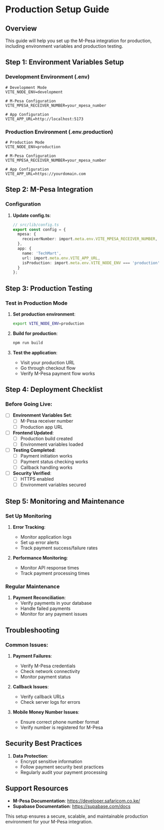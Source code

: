 # Production Setup Guide

## Overview

This guide will help you set up the M-Pesa integration for production, including environment variables and production testing.

## Step 1: Environment Variables Setup

### Development Environment (.env)
```env
# Development Mode
VITE_NODE_ENV=development

# M-Pesa Configuration
VITE_MPESA_RECEIVER_NUMBER=your_mpesa_number

# App Configuration
VITE_APP_URL=http://localhost:5173
```

### Production Environment (.env.production)
```env
# Production Mode
VITE_NODE_ENV=production

# M-Pesa Configuration
VITE_MPESA_RECEIVER_NUMBER=your_mpesa_number

# App Configuration
VITE_APP_URL=https://yourdomain.com
```

## Step 2: M-Pesa Integration

### Configuration

1. **Update config.ts**:
   ```typescript
   // src/lib/config.ts
   export const config = {
     mpesa: {
       receiverNumber: import.meta.env.VITE_MPESA_RECEIVER_NUMBER,
     },
     app: {
       name: 'TechMart',
       url: import.meta.env.VITE_APP_URL,
       isProduction: import.meta.env.VITE_NODE_ENV === 'production'
     }
   };
   ```

## Step 3: Production Testing

### Test in Production Mode

1. **Set production environment**:
   ```bash
   export VITE_NODE_ENV=production
   ```

2. **Build for production**:
   ```bash
   npm run build
   ```

3. **Test the application**:
   - Visit your production URL
   - Go through checkout flow
   - Verify M-Pesa payment flow works

## Step 4: Deployment Checklist

### Before Going Live:

- [ ] **Environment Variables Set**:
  - [ ] M-Pesa receiver number
  - [ ] Production app URL

- [ ] **Frontend Updated**:
  - [ ] Production build created
  - [ ] Environment variables loaded

- [ ] **Testing Completed**:
  - [ ] Payment initiation works
  - [ ] Payment status checking works
  - [ ] Callback handling works

- [ ] **Security Verified**:
  - [ ] HTTPS enabled
  - [ ] Environment variables secured

## Step 5: Monitoring and Maintenance

### Set Up Monitoring

1. **Error Tracking**:
   - Monitor application logs
   - Set up error alerts
   - Track payment success/failure rates

2. **Performance Monitoring**:
   - Monitor API response times
   - Track payment processing times

### Regular Maintenance

1. **Payment Reconciliation**:
   - Verify payments in your database
   - Handle failed payments
   - Monitor for any payment issues

## Troubleshooting

### Common Issues:

1. **Payment Failures**:
   - Verify M-Pesa credentials
   - Check network connectivity
   - Monitor payment status

2. **Callback Issues**:
   - Verify callback URLs
   - Check server logs for errors

3. **Mobile Money Number Issues**:
   - Ensure correct phone number format
   - Verify number is registered for M-Pesa

## Security Best Practices

1. **Data Protection**:
   - Encrypt sensitive information
   - Follow payment security best practices
   - Regularly audit your payment processing

## Support Resources

- **M-Pesa Documentation**: https://developer.safaricom.co.ke/
- **Supabase Documentation**: https://supabase.com/docs

This setup ensures a secure, scalable, and maintainable production environment for your M-Pesa integration.